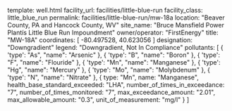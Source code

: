 template: well.html
facility_url: facilities/little-blue-run
facility_class: little_blue_run
permalink: facilities/little-blue-run/mw-18a
location: "Beaver County, PA and Hancock County, WV"
site_name: "Bruce Mansfield Power Plantís Little Blue Run Impoundment"
owner/operator: "FirstEnergy"
title: "MW-18A"
coordinates: [
  -80.497528,
  40.623056
]
designation: "Downgradient"
legend: "Downgradient, Not In Compliance"
pollutants: [
  {
    'type': "As",
    "name": "Arsenic"
  },
  {
    'type': "B",
    "name": "Boron"
  },
  {
    'type': "F",
    "name": "Flouride"
  },
  {
    'type': "Mn",
    "name": "Manganese"
  },
  {
    'type': "Hg",
    "name": "Mercury"
  },
  {
    'type': "Mo",
    "name": "Molybdenum"
  },
  {
    'type': "N",
    "name": "Nitrate"
  },
  {
  type: "Mn",
  name: "Manganese",
  health_base_standard_exceeded: "LHA",
  number_of_times_in_exceedance: "7",
  number_of_times_monitored: "7",
  max_exceedance_amount: "2.01",
  max_allowable_amount: "0.3",
  unit_of_measurement: "mg/l"
  }
]
